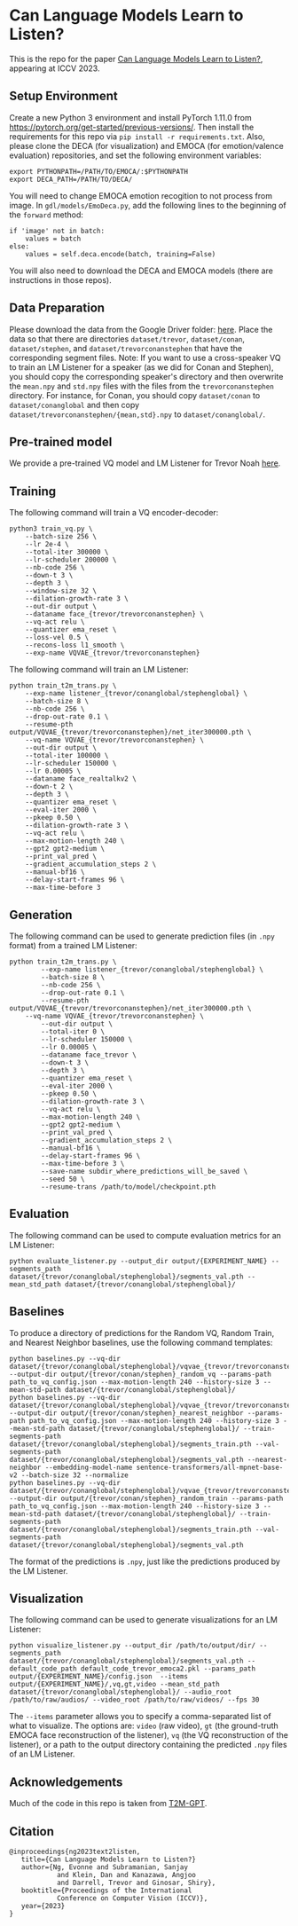 # Can Language Models Learn to Listen?
This is the repo for the paper [Can Language Models Learn to Listen?](https://arxiv.org/abs/2308.10897), appearing at ICCV 2023.

## Setup Environment
Create a new Python 3 environment and install PyTorch 1.11.0 from https://pytorch.org/get-started/previous-versions/. Then install the requirements for this repo via `pip install -r requirements.txt`.
Also, please clone the DECA (for visualization) and EMOCA (for emotion/valence evaluation) repositories, and set the following environment variables:
```
export PYTHONPATH=/PATH/TO/EMOCA/:$PYTHONPATH
export DECA_PATH=/PATH/TO/DECA/
```
You will need to change EMOCA emotion recogition to not process from image. In `gdl/models/EmoDeca.py`, add the following lines to the beginning of the `forward` method:
```
if 'image' not in batch:
    values = batch
else:
    values = self.deca.encode(batch, training=False)
```
You will also need to download the DECA and EMOCA models (there are instructions in those repos).

## Data Preparation
Please download the data from the Google Driver folder: [here](https://drive.google.com/file/d/1fR4sobslLB0gESQj6zya63XgupJFpVjc/view?usp=sharing). Place the data so that there are directories `dataset/trevor`, `dataset/conan`, `dataset/stephen`, and `dataset/trevorconanstephen` that have the corresponding segment files.
Note: If you want to use a cross-speaker VQ to train an LM Listener for a speaker (as we did for Conan and Stephen), you should copy the corresponding speaker's directory and then overwrite the `mean.npy` and `std.npy` files with the files from the `trevorconanstephen` directory. For instance, for Conan, you should copy `dataset/conan` to `dataset/conanglobal` and then copy `dataset/trevorconanstephen/{mean,std}.npy` to `dataset/conanglobal/`.

## Pre-trained model
We provide a pre-trained VQ model and LM Listener for Trevor Noah [here](https://drive.google.com/drive/folders/1WMAsrky61gI36x_IstkoNzuNiqCmhKJV?usp=sharing).

## Training
The following command will train a VQ encoder-decoder:
```
python3 train_vq.py \
	--batch-size 256 \
	--lr 2e-4 \
	--total-iter 300000 \
	--lr-scheduler 200000 \
	--nb-code 256 \
	--down-t 3 \
	--depth 3 \
	--window-size 32 \
	--dilation-growth-rate 3 \
	--out-dir output \
	--dataname face_{trevor/trevorconanstephen} \
	--vq-act relu \
	--quantizer ema_reset \
	--loss-vel 0.5 \
	--recons-loss l1_smooth \
	--exp-name VQVAE_{trevor/trevorconanstephen}
```
The following command will train an LM Listener:
```
python train_t2m_trans.py \
	--exp-name listener_{trevor/conanglobal/stephenglobal} \
	--batch-size 8 \
	--nb-code 256 \
	--drop-out-rate 0.1 \
	--resume-pth output/VQVAE_{trevor/trevorconanstephen}/net_iter300000.pth \
	--vq-name VQVAE_{trevor/trevorconanstephen} \
	--out-dir output \
	--total-iter 100000 \
	--lr-scheduler 150000 \
	--lr 0.00005 \
	--dataname face_realtalkv2 \
	--down-t 2 \
	--depth 3 \
	--quantizer ema_reset \
	--eval-iter 2000 \
	--pkeep 0.50 \
	--dilation-growth-rate 3 \
	--vq-act relu \
	--max-motion-length 240 \
	--gpt2 gpt2-medium \
	--print_val_pred \
	--gradient_accumulation_steps 2 \
	--manual-bf16 \
	--delay-start-frames 96 \
	--max-time-before 3
```

## Generation
The following command can be used to generate prediction files (in `.npy` format) from a trained LM Listener:
```
python train_t2m_trans.py \
        --exp-name listener_{trevor/conanglobal/stephenglobal} \
        --batch-size 8 \
        --nb-code 256 \
        --drop-out-rate 0.1 \
        --resume-pth output/VQVAE_{trevor/trevorconanstephen}/net_iter300000.pth \
	--vq-name VQVAE_{trevor/trevorconanstephen} \
        --out-dir output \
        --total-iter 0 \
        --lr-scheduler 150000 \
        --lr 0.00005 \
        --dataname face_trevor \
        --down-t 3 \
        --depth 3 \
        --quantizer ema_reset \
        --eval-iter 2000 \
        --pkeep 0.50 \
        --dilation-growth-rate 3 \
        --vq-act relu \
        --max-motion-length 240 \
        --gpt2 gpt2-medium \
        --print_val_pred \
        --gradient_accumulation_steps 2 \
        --manual-bf16 \
        --delay-start-frames 96 \
        --max-time-before 3 \
        --save-name subdir_where_predictions_will_be_saved \
        --seed 50 \
        --resume-trans /path/to/model/checkpoint.pth
```

## Evaluation
The following command can be used to compute evaluation metrics for an LM Listener:
```
python evaluate_listener.py --output_dir output/{EXPERIMENT_NAME} --segments_path dataset/{trevor/conanglobal/stephenglobal}/segments_val.pth --mean_std_path dataset/{trevor/conanglobal/stephenglobal}/
```

## Baselines
To produce a directory of predictions for the Random VQ, Random Train, and Nearest Neighbor baselines, use the following command templates:
```
python baselines.py --vq-dir dataset/{trevor/conanglobal/stephenglobal}/vqvae_{trevor/trevorconanstephen}_val/ --output-dir output/{trevor/conan/stephen}_random_vq --params-path path_to_vq_config.json --max-motion-length 240 --history-size 3 --mean-std-path dataset/{trevor/conanglobal/stephenglobal}/
python baselines.py --vq-dir dataset/{trevor/conanglobal/stephenglobal}/vqvae_{trevor/trevorconanstephen}_val/ --output-dir output/{trevor/conan/stephen}_nearest_neighbor --params-path path_to_vq_config.json --max-motion-length 240 --history-size 3 --mean-std-path dataset/{trevor/conanglobal/stephenglobal}/ --train-segments-path dataset/{trevor/conanglobal/stephenglobal}/segments_train.pth --val-segments-path dataset/{trevor/conanglobal/stephenglobal}/segments_val.pth --nearest-neighbor --embedding-model-name sentence-transformers/all-mpnet-base-v2 --batch-size 32 --normalize
python baselines.py --vq-dir dataset/{trevor/conanglobal/stephenglobal}/vqvae_{trevor/trevorconanstephen}_val/ --output-dir output/{trevor/conan/stephen}_random_train --params-path path_to_vq_config.json --max-motion-length 240 --history-size 3 --mean-std-path dataset/{trevor/conanglobal/stephenglobal}/ --train-segments-path dataset/{trevor/conanglobal/stephenglobal}/segments_train.pth --val-segments-path dataset/{trevor/conanglobal/stephenglobal}/segments_val.pth
```
The format of the predictions is `.npy`, just like the predictions produced by the LM Listener.

## Visualization
The following command can be used to generate visualizations for an LM Listener:
```
python visualize_listener.py --output_dir /path/to/output/dir/ --segments_path dataset/{trevor/conanglobal/stephenglobal}/segments_val.pth --default_code_path default_code_trevor_emoca2.pkl --params_path output/{EXPERIMENT_NAME}/config.json  --items output/{EXPERIMENT_NAME}/,vq,gt,video --mean_std_path dataset/{trevor/conanglobal/stephenglobal}/ --audio_root /path/to/raw/audios/ --video_root /path/to/raw/videos/ --fps 30
```
The `--items` parameter allows you to specify a comma-separated list of what to visualize. The options are: `video` (raw video), `gt` (the ground-truth EMOCA face reconstruction of the listener), `vq` (the VQ reconstruction of the listener), or a path to the output directory containing the predicted `.npy` files of an LM Listener.

## Acknowledgements
Much of the code in this repo is taken from [T2M-GPT](https://github.com/Mael-zys/T2M-GPT).

## Citation
```
@inproceedings{ng2023text2listen,
   title={Can Language Models Learn to Listen?}
   author={Ng, Evonne and Subramanian, Sanjay
            and Klein, Dan and Kanazawa, Angjoo
            and Darrell, Trevor and Ginosar, Shiry},
   booktitle={Proceedings of the International
            Conference on Computer Vision (ICCV)},
   year={2023}
}
```
